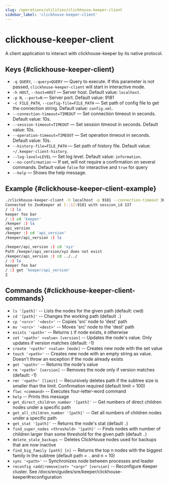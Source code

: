 ```yaml
---
slug: /operations/utilities/clickhouse-keeper-client
sidebar_label: 'clickhouse-keeper-client'
---
```


# clickhouse-keeper-client

A client application to interact with clickhouse-keeper by its native protocol.

## Keys {#clickhouse-keeper-client}

-   `-q QUERY`, `--query=QUERY` — Query to execute. If this parameter is not passed, `clickhouse-keeper-client` will start in interactive mode.
-   `-h HOST`, `--host=HOST` — Server host. Default value: `localhost`.
-   `-p N`, `--port=N` — Server port. Default value: 9181
-   `-c FILE_PATH`, `--config-file=FILE_PATH` — Set path of config file to get the connection string. Default value: `config.xml`.
-   `--connection-timeout=TIMEOUT` — Set connection timeout in seconds. Default value: 10s.
-   `--session-timeout=TIMEOUT` — Set session timeout in seconds. Default value: 10s.
-   `--operation-timeout=TIMEOUT` — Set operation timeout in seconds. Default value: 10s.
-   `--history-file=FILE_PATH` — Set path of history file. Default value: `~/.keeper-client-history`.
-   `--log-level=LEVEL` — Set log level. Default value: `information`.
-   `--no-confirmation` — If set, will not require a confirmation on several commands. Default value `false` for interactive and `true` for query
-   `--help` — Shows the help message.

## Example {#clickhouse-keeper-client-example}

```bash
./clickhouse-keeper-client -h localhost -p 9181 --connection-timeout 30 --session-timeout 30 --operation-timeout 30
Connected to ZooKeeper at [::1]:9181 with session_id 137
/ :) ls
keeper foo bar
/ :) cd 'keeper'
/keeper :) ls
api_version
/keeper :) cd 'api_version'
/keeper/api_version :) ls

/keeper/api_version :) cd 'xyz'
Path /keeper/api_version/xyz does not exist
/keeper/api_version :) cd ../../
/ :) ls
keeper foo bar
/ :) get 'keeper/api_version'
2
```

## Commands {#clickhouse-keeper-client-commands}

-   `ls '[path]'` -- Lists the nodes for the given path (default: cwd)
-   `cd '[path]'` -- Changes the working path (default `.`)
-   `cp '<src>' '<dest>'`  -- Copies 'src' node to 'dest' path
-   `mv '<src>' '<dest>'`  -- Moves 'src' node to the 'dest' path
-   `exists '<path>'` -- Returns `1` if node exists, `0` otherwise
-   `set '<path>' <value> [version]` -- Updates the node's value. Only updates if version matches (default: -1)
-   `create '<path>' <value> [mode]` -- Creates new node with the set value
-   `touch '<path>'` -- Creates new node with an empty string as value. Doesn't throw an exception if the node already exists
-   `get '<path>'` -- Returns the node's value
-   `rm '<path>' [version]` -- Removes the node only if version matches (default: -1)
-   `rmr '<path>' [limit]` -- Recursively deletes path if the subtree size is smaller than the limit. Confirmation required (default limit = 100)
-   `flwc <command>` -- Executes four-letter-word command
-   `help` -- Prints this message
-   `get_direct_children_number '[path]'` -- Get numbers of direct children nodes under a specific path
-   `get_all_children_number '[path]'` -- Get all numbers of children nodes under a specific path
-   `get_stat '[path]'` -- Returns the node's stat (default `.`)
-   `find_super_nodes <threshold> '[path]'` -- Finds nodes with number of children larger than some threshold for the given path (default `.`)
-   `delete_stale_backups` -- Deletes ClickHouse nodes used for backups that are now inactive
-   `find_big_family [path] [n]` -- Returns the top n nodes with the biggest family in the subtree (default path = `.` and n = 10)
-   `sync '<path>'` -- Synchronizes node between processes and leader
-   `reconfig <add|remove|set> "<arg>" [version]` -- Reconfigure Keeper cluster. See /docs/en/guides/sre/keeper/clickhouse-keeper#reconfiguration
